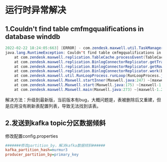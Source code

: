 # 运行时异常解决

## 1.Couldn't find table cmfmgqualifications in database winddb

```java
2022-02-22 18:24:05:663] [ERROR] - com.zendesk.maxwell.util.TaskManager.stop(TaskManager.java:42) - cause: 
java.lang.RuntimeException: Couldn't find table cmfmgqualifications in database winddb
	at com.zendesk.maxwell.replication.TableCache.processEvent(TableCache.java:31) ~[maxwell-1.28.2.jar:1.28.2]
	at com.zendesk.maxwell.replication.BinlogConnectorReplicator.getTransactionRows(BinlogConnectorReplicator.java:502) ~[maxwell-1.28.2.jar:1.28.2]
	at com.zendesk.maxwell.replication.BinlogConnectorReplicator.getRow(BinlogConnectorReplicator.java:626) ~[maxwell-1.28.2.jar:1.28.2]
	at com.zendesk.maxwell.replication.BinlogConnectorReplicator.work(BinlogConnectorReplicator.java:178) ~[maxwell-1.28.2.jar:1.28.2]
	at com.zendesk.maxwell.util.RunLoopProcess.runLoop(RunLoopProcess.java:34) ~[maxwell-1.28.2.jar:1.28.2]
	at com.zendesk.maxwell.Maxwell.startInner(Maxwell.java:247) ~[maxwell-1.28.2.jar:1.28.2]
	at com.zendesk.maxwell.Maxwell.start(Maxwell.java:175) ~[maxwell-1.28.2.jar:1.28.2]
	at com.zendesk.maxwell.Maxwell.main(Maxwell.java:273) ~[maxwell-1.28.2.jar:1.28.2]

```

解决方法：升级到最新版，当前版本有bug，大概问题是，表被删除后又重建，但是应用没有刷新表配置列表，导致无法找到该表。

## 2.发送到kafka topic分区数据倾斜

修改配置config.properties

```ini
#######修改partition_by，解决kafka数据倾斜######
kafka_partition_hash=murmur3
producer_partition_by=primary_key
```

